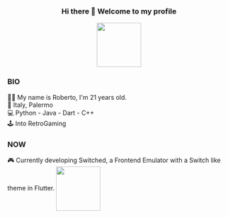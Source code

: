 <h3 align="center"> Hi there 👋 Welcome to my profile </h3>

<p align="center"><image align="center" src="https://raw.githubusercontent.com/milaan9/milaan9/main/catfly.gif" height="100px" width="100px"></p>

### BIO
🧑‍🦰 My name is Roberto, I'm 21 years old.<br>
📍 Italy, Palermo<br>
💻 Python - Java - Dart - C++<br>
🕹️ Into RetroGaming
  
### NOW
🎮 Currently developing Switched, a Frontend Emulator with a Switch like theme in Flutter.
<image align="center" src="https://amazeballs.co.za/wp-content/uploads/2017/12/Logo-Animation-1.gif" height="100px" width="100px">
